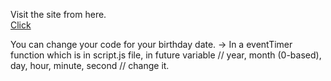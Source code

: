 Visit the site from here.
<br>
<a href="https://pankajsahcse.github.io/Birthday-Event/" > Click </a>

You can change your code for your birthday date.
-> In a eventTimer function which is in script.js file, in future variable // year, month (0-based), day, hour, minute, second // change it. 
